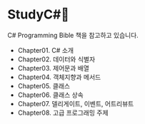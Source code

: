 # StudyC#🐬

C# Programming Bible 책을 참고하고 있습니다.

-  Chapter01. C# 소개
-  Chapter02. 데이터와 식별자
-  Chapter03. 제어문과 배열
-  Chapter04. 객체지향과 메서드
-  Chapter05. 클래스
-  Chapter06. 클래스 상속
-  Chapter07. 델리게이트, 이벤트, 어트리뷰트
-  Chapter08. 고급 프로그래밍 주제
